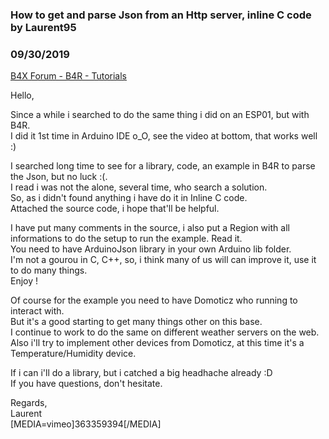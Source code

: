 ### How to get and parse Json from an Http server, inline C code by Laurent95
### 09/30/2019
[B4X Forum - B4R - Tutorials](https://www.b4x.com/android/forum/threads/110066/)

Hello,  
  
Since a while i searched to do the same thing i did on an ESP01, but with B4R.  
I did it 1st time in Arduino IDE o\_O, see the video at bottom, that works well :)  
  
I searched long time to see for a library, code, an example in B4R to parse the Json, but no luck :(.  
I read i was not the alone, several time, who search a solution.  
So, as i didn't found anything i have do it in Inline C code.  
Attached the source code, i hope that'll be helpful.  
  
I have put many comments in the source, i also put a Region with all informations to do the setup to run the example. Read it.  
You need to have ArduinoJson library in your own Arduino lib folder.  
I'm not a gourou in C, C++, so, i think many of us will can improve it, use it to do many things.  
Enjoy !  
  
Of course for the example you need to have Domoticz who running to interact with.  
But it's a good starting to get many things other on this base.  
I continue to work to do the same on different weather servers on the web.  
Also i'll try to implement other devices from Domoticz, at this time it's a Temperature/Humidity device.  
  
If i can i'll do a library, but i catched a big headhache already :D  
If you have questions, don't hesitate.  
  
Regards,  
Laurent  
[MEDIA=vimeo]363359394[/MEDIA]